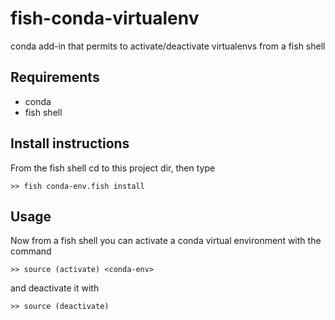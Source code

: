 # fish-conda-virtualenv
conda add-in that permits to activate/deactivate virtualenvs from a fish shell

## Requirements
- conda
- fish shell

## Install instructions
From the fish shell cd to this project dir, then type
```
>> fish conda-env.fish install
```

## Usage
Now from a fish shell you can activate a conda virtual environment with the command
```
>> source (activate) <conda-env>
```
and deactivate it with
```
>> source (deactivate)
```

